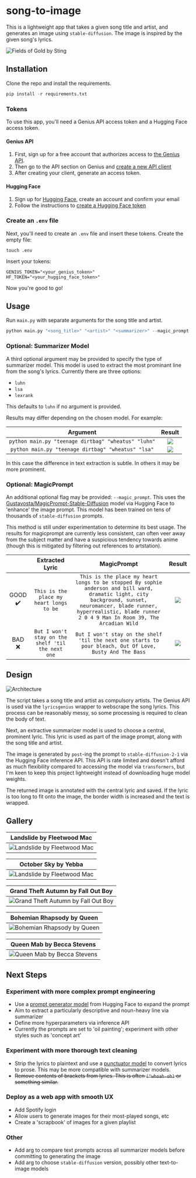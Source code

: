 # song-to-image

This is a lightweight app that takes a given song title and artist, and generates an image using `stable-diffusion`. 
The image is inspired by the given song's lyrics. 

![Fields of Gold by Sting](examples/fields_of_gold.jpg)

## Installation
Clone the repo and install the requirements. 
```python
pip install -r requirements.txt
```

### Tokens
To use this app, you'll need a Genius API access token and a Hugging Face access token. 

#### Genius API
1. First, sign up for a free account that authorizes access to [the Genius API](https://genius.com/api-clients).
2. Then go to the API section on Genius and [create a new API client](https://genius.com/api-clients/new)
3. After creating your client, generate an access token. 

#### Hugging Face
1. Sign up for [Hugging Face](https://huggingface.co), create an account and confirm your email
2. Follow the instructions to [create a Hugging Face token](https://huggingface.co/docs/hub/security-tokens#:~:text=To%20create%20an%20access%20token,clicking%20on%20the%20Manage%20button.)

### Create an `.env` file
Next, you'll need to create an `.env` file and insert these tokens. Create the empty file:
```commandline
touch .env
```
Insert your tokens:
```
GENIUS_TOKEN="<your_genius_token>"
HF_TOKEN="<your_hugging_face_token>"
```

Now you're good to go!

## Usage
Run `main.py` with separate arguments for the song title and artist.
```python
python main.py "<song_title>" "<artist>" "<summarizer>" --magic_prompt
```

### Optional: Summarizer Model

A third optional argument may be provided to specify the type of summarizer model. 
This model is used to extract the most prominant line from the song's lyrics.
Currently there are three options:
- `luhn`
- `lsa`
- `lexrank`

This defaults to `luhn` if no argument is provided.

Results may differ depending on the chosen model. For example:

|                      Argument                       |                 Result                 |
|:---------------------------------------------------:|:--------------------------------------:|
 | `python main.py "teenage dirtbag" "wheatus" "luhn"` | ![](examples/teenage_dirtbag_luhn.jpg) |
| `python main.py "teenage dirtbag" "wheatus" "lsa"`  | ![](examples/teenage_dirtbag_lsa.jpg)  |

In this case the difference in text extraction is subtle. In others it may be more prominent. 

### Optional: MagicPrompt

An additional optional flag may be provided: `--magic_prompt`. 
This uses the [Gustavosta/MagicPrompt-Stable-Diffusion](https://huggingface.co/Gustavosta/MagicPrompt-Stable-Diffusion) 
model via Hugging Face to 'enhance' the image prompt. This model has been trained on tens of thousands of 
`stable-diffusion` prompts. 

This method is still under experimentation to determine its best usage. The results for magicprompt are currently less 
consistent, can often veer away from the subject matter and have a suspicious tendency towards anime (though this is 
mitigated by filtering out references to artstation). 


|                         |                  Extracted Lyric                  |                                                                                                          MagicPrompt                                                                                                          |                 Result                 |
|:-----------------------:|:-------------------------------------------------:|:-----------------------------------------------------------------------------------------------------------------------------------------------------------------------------------------------------------------------------:|:--------------------------------------:|
 | GOOD :heavy_check_mark: |   `This is the place my heart longs to be`        | `This is the place my heart longs to be stopped By sophie anderson and bill ward, dramatic light, city background, sunset, neuromancer, blade runner, hyperrealistic, blade runner 2 0 4 9 Man In Room 39, The Arcadian Wild` | ![](examples/man_in_room_39_magic.png) | 
|         BAD :x:         | `But I won't stay on the shelf 'til the next one` |                                                           `But I won't stay on the shelf 'til the next one starts to pour bleach, Out Of Love, Busty And The Bass`                                                            |  ![](examples/out_of_love_magic.png)   |






## Design
![Architecture](examples/song-to-image.png)

The script takes a song title and artist as compulsory artists. 
The Genius API is used via the `lyricsgenius` wrapper to webscrape the song lyrics. 
This process can be reasonably messy, so some processing is required to clean the body of text. 

Next, an extractive summarizer model is used to choose a central, prominent lyric. 
This lyric is used as part of the image prompt, along with the song title and artist. 

The image is generated by `post`-ing the prompt to `stable-diffusion-2-1` via the Hugging Face inference API. 
This API is rate limited and doesn't afford as much flexibility compared to accessing the model via `transformers`, but 
I'm keen to keep this project lightweight instead of downloading huge model weights. 

The returned image is annotated with the central lyric and saved. 
If the lyric is too long to fit onto the image, the border width is increased and the text is wrapped.

## Gallery

|              Landslide by Fleetwood Mac               |
|:-----------------------------------------------------:|
| ![Landslide by Fleetwood Mac](examples/landslide.jpg) |

|                  October Sky by Yebba                   |
|:-------------------------------------------------------:|
| ![Landslide by Fleetwood Mac](examples/october_sky.png) |

|                   Grand Theft Autumn by Fall Out Boy                   |
|:----------------------------------------------------------------------:|
| ![Grand Theft Autumn by Fall Out Boy](examples/grand_theft_autumn.png) |

|                  Bohemian Rhapsody by Queen                   |
|:-------------------------------------------------------------:|
| ![Bohemian Rhapsody by Queen](examples/bohemian_rhapsody.png) |

|              Queen Mab by Becca Stevens               |
|:-----------------------------------------------------:|
| ![Queen Mab by Becca Stevens](examples/queen_mab.png) |

## Next Steps

### Experiment with more complex prompt engineering
- Use a [prompt generator model](https://huggingface.co/succinctly/text2image-prompt-generator) from Hugging Face to 
expand the prompt
- Aim to extract a particularly descriptive and noun-heavy line via summarizer
- Define more hyperparameters via inference API
- Currently the prompts are set to 'oil painting'; experiment with other styles such as 'concept art'

### Experiment with more thorough text cleaning
- Strip the lyrics to plaintext and use a 
[punctuator model](https://huggingface.co/oliverguhr/fullstop-punctuation-multilang-large?text=Yet+she+blushed+as+if+with+guilt+when+Cynthia+reading+her+thoughts+said+to+her+one+day+Molly+you%27re+very+glad+to+get+rid+of+us+are+not+you) to convert lyrics to prose. This may be more compatible with summarizer models.
- ~~Remove contents of brackets from lyrics. This is often `("whoah-oh)` or something similar.~~

### Deploy as a web app with smooth UX
- Add Spotify login
- Allow users to generate images for their most-played songs, etc
- Create a 'scrapbook' of images for a given playlist

### Other
- Add arg to compare text prompts across all summarizer models before committing to generating the image
- Add arg to choose `stable-diffusion` version, possibly other text-to-image models 